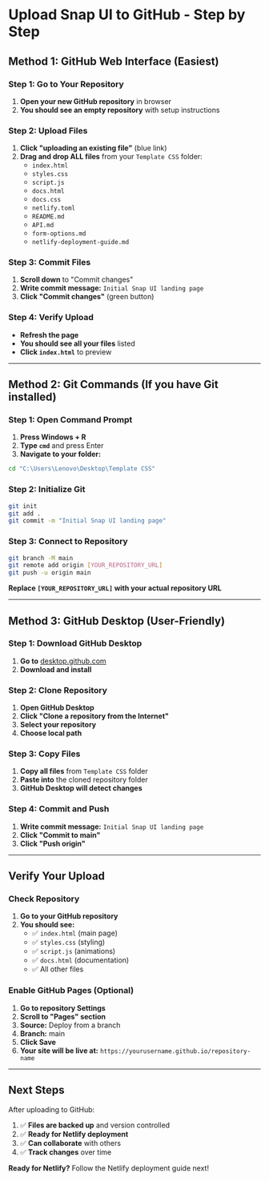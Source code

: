# Upload Snap UI to GitHub - Step by Step

## Method 1: GitHub Web Interface (Easiest)

### Step 1: Go to Your Repository
1. **Open your new GitHub repository** in browser
2. **You should see an empty repository** with setup instructions

### Step 2: Upload Files
1. **Click "uploading an existing file"** (blue link)
2. **Drag and drop ALL files** from your `Template CSS` folder:
   - `index.html`
   - `styles.css`
   - `script.js`
   - `docs.html`
   - `docs.css`
   - `netlify.toml`
   - `README.md`
   - `API.md`
   - `form-options.md`
   - `netlify-deployment-guide.md`

### Step 3: Commit Files
1. **Scroll down** to "Commit changes"
2. **Write commit message:** `Initial Snap UI landing page`
3. **Click "Commit changes"** (green button)

### Step 4: Verify Upload
- **Refresh the page**
- **You should see all your files** listed
- **Click `index.html`** to preview

---

## Method 2: Git Commands (If you have Git installed)

### Step 1: Open Command Prompt
1. **Press Windows + R**
2. **Type `cmd`** and press Enter
3. **Navigate to your folder:**
```bash
cd "C:\Users\Lenovo\Desktop\Template CSS"
```

### Step 2: Initialize Git
```bash
git init
git add .
git commit -m "Initial Snap UI landing page"
```

### Step 3: Connect to Repository
```bash
git branch -M main
git remote add origin [YOUR_REPOSITORY_URL]
git push -u origin main
```

**Replace `[YOUR_REPOSITORY_URL]` with your actual repository URL**

---

## Method 3: GitHub Desktop (User-Friendly)

### Step 1: Download GitHub Desktop
1. **Go to** [desktop.github.com](https://desktop.github.com)
2. **Download and install**

### Step 2: Clone Repository
1. **Open GitHub Desktop**
2. **Click "Clone a repository from the Internet"**
3. **Select your repository**
4. **Choose local path**

### Step 3: Copy Files
1. **Copy all files** from `Template CSS` folder
2. **Paste into** the cloned repository folder
3. **GitHub Desktop will detect changes**

### Step 4: Commit and Push
1. **Write commit message:** `Initial Snap UI landing page`
2. **Click "Commit to main"**
3. **Click "Push origin"**

---

## Verify Your Upload

### Check Repository
1. **Go to your GitHub repository**
2. **You should see:**
   - ✅ `index.html` (main page)
   - ✅ `styles.css` (styling)
   - ✅ `script.js` (animations)
   - ✅ `docs.html` (documentation)
   - ✅ All other files

### Enable GitHub Pages (Optional)
1. **Go to repository Settings**
2. **Scroll to "Pages" section**
3. **Source:** Deploy from a branch
4. **Branch:** main
5. **Click Save**
6. **Your site will be live at:** `https://yourusername.github.io/repository-name`

---

## Next Steps

After uploading to GitHub:

1. ✅ **Files are backed up** and version controlled
2. ✅ **Ready for Netlify deployment**
3. ✅ **Can collaborate** with others
4. ✅ **Track changes** over time

**Ready for Netlify?** Follow the Netlify deployment guide next!